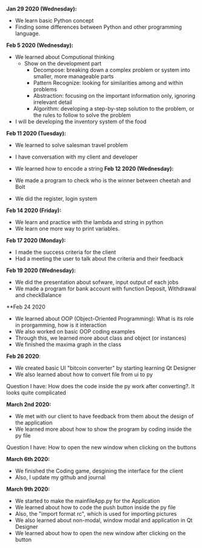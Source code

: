 **Jan 29 2020 (Wednesday):**
  
  - We learn basic Python concept
  - Finding some differences between Python and other programming language.
  
**Feb 5 2020 (Wednesday):**

  - We learned about Computional thinking
    + Show on the development part
      * Decompose: breaking down a complex problem or system into smaller, more manageable parts
      * Pattern Recognize: looking for similarities among and within problems
      * Abstraction: focusing on the important information only, ignoring irrelevant detail
      * Algorithm: developing a step-by-step solution to the problem, or the rules to follow to solve the problem
  - I will be developing the inventory system of the food 
 
**Feb 11 2020 (Tuesday):**
 
   - We learned to solve salesman travel problem
   - I have conversation with my client and developer
   - We learned how to encode a string
**Feb 12 2020 (Wednesday):**
  
  - We made a program to check who is the winner between cheetah and Bolt
  - We did the register, login system
  
**Feb 14 2020 (Friday):**
  
  - We learn and practice with the lambda and string in python
  - We learn one more way to print variables.
  
**Feb 17 2020 (Monday):**
  
  - I made the success criteria for the client
  - Had a meeting the user to talk about the criteria and their feedback

**Feb 19 2020 (Wednesday):**

  - We did the presentation about sofware, input output of each jobs
  - We made a program for bank account with function Deposit, Withdrawal and checkBalance
  
 **Feb 24 2020
 
   - We learned about OOP (Object-Oriented Programming): What is its role in prorgamming, how is it interaction
   - We also worked on basic OOP coding examples
   - Through this, we learned more about class and object (or instances)
   - We finished the maxima graph in the class
 
 **Feb 26 2020**:
   
   - We created basic UI "bitcoin converter" by starting learning Qt Designer
   - We also learned about how to convert file from ui to py
   
   Question I have: How does the code inside the py work after converting?. It looks quite complicated
   
 **March 2nd 2020:**
 
  - We met with our client to have feedback from them about the design of the application 
  - We learned more about how to show the program by coding inside the py file
  
  Question I have: How to open the new window when clicking on the buttons
  
 **March 6th 2020:**
 
 - We finished the Coding game, desgining the interface for the client
 - Also, I update my github and journal
 
 **March 9th 2020:**
 
 - We started to make the mainfileApp.py for the Application
 - We learned about how to code the push button inside the py file
 - Also, the "import format rc", which is used for importing pictures
 - We also learned about non-modal, window modal and application in Qt Designer
 - We learned about how to open the new window after clicking on the button

